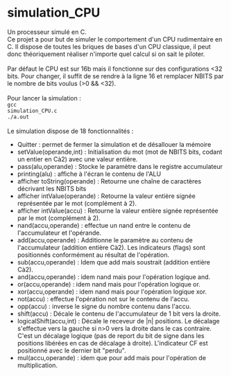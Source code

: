 # simulation_CPU
Un processeur simulé en C.<br>
Ce projet a pour but de simuler le comportement d'un CPU rudimentaire en C. Il dispose de toutes les briques de bases d'un CPU classique, il peut donc théoriquement réaliser n'importe quel calcul si on sait le piloter.
<br><br>
Par défaut le CPU est sur 16b mais il fonctionne sur des configurations <32 bits. Pour changer, il suffit de se rendre à la ligne 16 et remplacer NBITS par le nombre de bits voulus (>0 && <32).
<br><br>
Pour lancer la simulation :<br>
<code>gcc simulation_CPU.c</code><br><code>./a.out</code><br><br>
Le simulation dispose de 18 fonctionnalités :<br>
- Quitter : permet de fermer la simulation et de désallouer la mémoire<br>
- setValue(operande,int) : Initialisation du mot (mot de NBITS bits, codant un entier en Cà2) avec une valeur entière.<br>
- pass(alu,operande) : Stocke le paramètre dans le registre accumulateur<br>
- printing(alu) : affiche à l'écran le contenu de l'ALU<br>
- afficher toString(operande) : Retourne une chaîne de caractères décrivant les NBITS bits<br>
- afficher intValue(operande) : Retourne la valeur entière signée représentée par le mot (complément à 2).<br>
- afficher intValue(accu) : Retourne la valeur entière signée représentée par le mot (complément à 2).<br>
- nand(accu,operande) : effectue un nand entre le contenu de l'accumulateur et l'opérande.<br>
- add(accu,operande) : Additionne le paramètre au contenu de l'accumulateur (addition entière Cà2). Les indicateurs (flags) sont positionnés conformément au résultat de l'opération.<br>
- sub(accu,operande) : Idem que add mais soustrait (addition entière Cà2).<br>
- and(accu,operande) : idem nand mais pour l'opération logique and.<br>
- or(accu,operande) : idem nand mais pour l'opération logique or.<br>
- xor(accu,operande) : idem nand mais pour l'opération logique xor.<br>
- not(accu) : effectue l'opération not sur le contenu de l'accu.<br>
- opp(accu) : inverse le signe du nombre contenu dans l'accu.<br>
- shift(accu) : Décale le contenu de l'accumulateur de 1 bit vers la droite.<br>
- logicalShift(accu,int) : Décale le receveur de |n| positions. Le décalage s'effectue vers la gauche si n>0 vers la droite dans le cas contraire. C'est un décalage logique (pas de report du bit de signe dans les positions libérées en cas de décalage à droite). L'indicateur CF est positionné avec le dernier bit "perdu".<br>
- mul(accu,operande) : idem que pour add mais pour l'opération de multiplication.<br>
